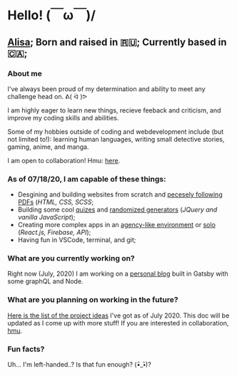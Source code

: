 # Hello! (￣ω￣)/

## [Alisa](https://alisacodes.dev/); Born and raised in 🇷🇺;  Currently based in 🇨🇦; 

### About me 

I've always been proud of my determination and ability to meet any challenge head on. ᕕ( ᐛ )ᕗ

I am highly eager to learn new things, recieve feeback and criticism, and improve my coding skills and abilities. 

Some of my hobbies outside of coding and webdevelopment include (but not limited to!): learning human languages, writing small detective stories, gaming, anime, and manga. 

I am open to collaboration! Hmu: [here](https://twitter.com/alisacodes). 

### As of 07/18/20, I am capable of these things: 
- Desgining and building websites from scratch and [pecesely following PDFs](https://valkyrie-max.github.io/alisa_kitkina_project_two/) (*HTML, CSS, SCSS*; 
- Building some cool [quizes](https://valkyrie-max.github.io/alisaKitkinaProjectThree/) and [randomized generators](https://valkyrie-max.github.io/randonime/) (*JQuery and vanilla JavaScript*);
- Creating more complex apps in an [agency-like environment](https://rocketbattle.github.io/battleRockets/) or [solo](https://valkyrie-max.github.io/frameOfMind/) (*React.js, Firebase, API*);
- Having fun in VSCode, terminal, and git; 

### What are you currently working on?
Right now (July, 2020) I am working on a [personal blog](https://github.com/valkyrie-max/personalBlog) built in Gatsby with some graphQL and Node.

### What are you planning on working in the future? 
[Here is the list of the project ideas](https://docs.google.com/document/d/11thLYvJ2EIhzrTC7sCoyNonenfBGjcCaZXV-9uZpMjg/edit?usp=sharing) I've got as of July 2020. This doc will be updated as I come up with more stuff! If you are interested in collaboration, [hmu](https://twitter.com/alisacodes).

### Fun facts? 
Uh... I'm left-handed..? Is that fun enough? (•ิ_•ิ)?
